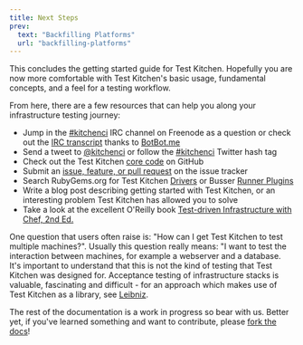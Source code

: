 ```yaml
---
title: Next Steps
prev:
  text: "Backfilling Platforms"
  url: "backfilling-platforms"
---
```


This concludes the getting started guide for Test Kitchen. Hopefully you are now more comfortable with Test Kitchen's basic usage, fundamental concepts, and a feel for a testing workflow.

From here, there are a few resources that can help you along your infrastructure testing journey:

* Jump in the [#kitchenci](http://webchat.freenode.net/?channels=kitchenci) IRC channel on Freenode as a question or check out the [IRC transcript](https://botbot.me/freenode/kitchenci/) thanks to [BotBot.me](https://botbot.me/)
* Send a tweet to [@kitchenci](https://twitter.com/kitchenci) or follow the [#kitchenci](https://twitter.com/search?q=%23kitchenci&src=typd) Twitter hash tag
* Check out the Test Kitchen [core code](https://github.com/test-kitchen/test-kitchen) on GitHub
* Submit an [issue, feature, or pull request](https://github.com/test-kitchen/test-kitchen/issues) on the issue tracker
* Search RubyGems.org for Test Kitchen [Drivers](https://rubygems.org/search?query=kitchen-) or Busser [Runner Plugins](https://rubygems.org/search?query=busser-)
* Write a blog post describing getting started with Test Kitchen, or an interesting problem Test Kitchen has allowed you to solve
* Take a look at the excellent O'Reilly book [Test-driven Infrastructure with Chef, 2nd Ed.](http://shop.oreilly.com/product/0636920030973.do)

One question that users often raise is: "How can I get Test Kitchen to test multiple machines?". Usually this question really means: "I want to test the interaction between machines, for example a webserver and a database. It's important to understand that this is not the kind of testing that Test Kitchen was designed for. Acceptance testing of infrastructure stacks is valuable, fascinating and difficult - for an approach which makes use of Test Kitchen as a library, see [Leibniz](https://github.com/Atalanta/leibniz).

The rest of the documentation is a work in progress so bear with us. Better yet, if you've learned something and want to contribute, please [fork the docs](https://github.com/test-kitchen/kitchen-docs)!
